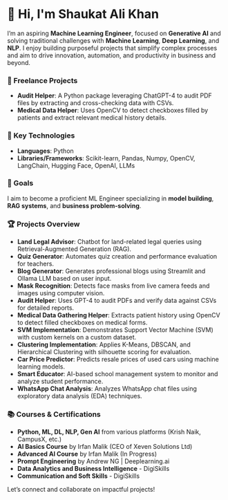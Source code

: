 # 👋 Hi, I'm Shaukat Ali Khan

I’m an aspiring **Machine Learning Engineer**, focused on **Generative AI** and solving traditional challenges with **Machine Learning**, **Deep Learning**, and **NLP**. I enjoy building purposeful projects that simplify complex processes and aim to drive innovation, automation, and productivity in business and beyond.

### 🌟 Freelance Projects
- **Audit Helper**: A Python package leveraging ChatGPT-4 to audit PDF files by extracting and cross-checking data with CSVs.
- **Medical Data Helper**: Uses OpenCV to detect checkboxes filled by patients and extract relevant medical history details.

### 🚀 Key Technologies
- **Languages**: Python
- **Libraries/Frameworks**: Scikit-learn, Pandas, Numpy, OpenCV, LangChain, Hugging Face, OpenAI, LLMs

### 🎯 Goals
I aim to become a proficient ML Engineer specializing in **model building**, **RAG systems**, and **business problem-solving**.

### 🏆 Projects Overview
- **Land Legal Advisor**: Chatbot for land-related legal queries using Retrieval-Augmented Generation (RAG).
- **Quiz Generator**: Automates quiz creation and performance evaluation for teachers.
- **Blog Generator**: Generates professional blogs using Streamlit and Ollama LLM based on user input.
- **Mask Recognition**: Detects face masks from live camera feeds and images using computer vision.
- **Audit Helper**: Uses GPT-4 to audit PDFs and verify data against CSVs for detailed reports.
- **Medical Data Gathering Helper**: Extracts patient history using OpenCV to detect filled checkboxes on medical forms.
- **SVM Implementation**: Demonstrates Support Vector Machine (SVM) with custom kernels on a custom dataset.
- **Clustering Implementation**: Applies K-Means, DBSCAN, and Hierarchical Clustering with silhouette scoring for evaluation.
- **Car Price Predictor**: Predicts resale prices of used cars using machine learning models.
- **Smart Educator**: AI-based school management system to monitor and analyze student performance.
- **WhatsApp Chat Analysis**: Analyzes WhatsApp chat files using exploratory data analysis (EDA) techniques.

### 📚 Courses & Certifications
- **Python, ML, DL, NLP, Gen AI** from various platforms (Krish Naik, CampusX, etc.)
- **AI Basics Course** by Irfan Malik (CEO of Xeven Solutions Ltd)
- **Advanced AI Course** by Irfan Malik (In Progress)
- **Prompt Engineering** by Andrew NG | Deeplearning.ai
- **Data Analytics and Business Intelligence** - DigiSkills
- **Communication and Soft Skills** - DigiSkills

Let’s connect and collaborate on impactful projects!
